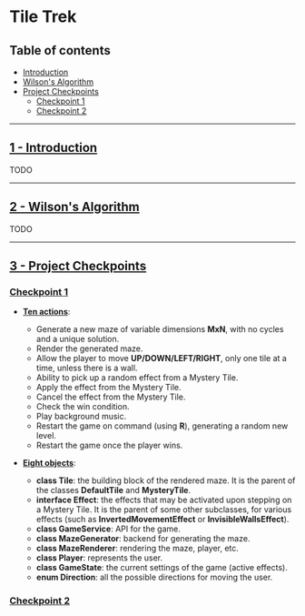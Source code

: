 # Tile Trek 

## Table of contents 
- [Introduction](#introduction)
- [Wilson's Algorithm](#wilsons-algorithm)
- [Project Checkpoints](#project-checkpoints)
    - [Checkpoint 1](#checkpoint-1)
    - [Checkpoint 2](#checkpoint-2)

---

## <ins>1 - Introduction</ins>
TODO

---

## <ins>2 - Wilson's Algorithm</ins>
TODO

--- 

## <ins>3 - Project Checkpoints</ins>
### <ins>Checkpoint 1</ins>
- <ins>**Ten actions**</ins>:
    - Generate a new maze of variable dimensions **MxN**, with no cycles and a unique
    solution.
    - Render the generated maze.
    - Allow the player to move **UP/DOWN/LEFT/RIGHT**, only one tile at a time, unless
    there is a wall.
    - Ability to pick up a random effect from a Mystery Tile.
    - Apply the effect from the Mystery Tile.
    - Cancel the effect from the Mystery Tile.
    - Check the win condition.
    - Play background music.
    - Restart the game on command (using **R**), generating a random new level.
    - Restart the game once the player wins.

- <ins>**Eight objects**</ins>:
    - **class Tile**: the building block of the rendered maze. It is the parent of the
    classes **DefaultTile** and **MysteryTile**.
    - **interface Effect**: the effects that may be activated upon stepping on a Mystery
    Tile. It is the parent of some other subclasses, for various effects (such as 
    **InvertedMovementEffect** or **InvisibleWallsEffect**).
    - **class GameService**: API for the game.
    - **class MazeGenerator**: backend for generating the maze.
    - **class MazeRenderer**: rendering the maze, player, etc.
    - **class Player**: represents the user.
    - **class GameState**: the current settings of the game (active effects).
    - **enum Direction**: all the possible directions for moving the user.

### <ins>Checkpoint 2</ins>